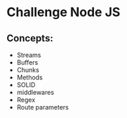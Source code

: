 # Challenge Node JS

## Concepts:

- Streams
- Buffers
- Chunks
- Methods
- SOLID
- middlewares
- Regex
- Route parameters
